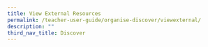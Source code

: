 ```yaml
---
title: View External Resources
permalink: /teacher-user-guide/organise-discover/viewexternal/
description: ""
third_nav_title: Discover
---
```

